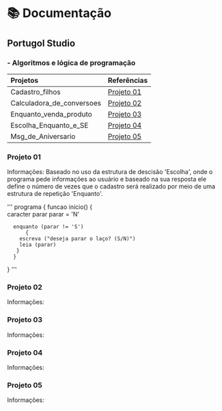 # 📚 Documentação 
  ## Portugol Studio 
  ### - Algoritmos e lógica de programação
  |Projetos    | Referências |
  |:---------|-------------|
  |Cadastro_filhos|[Projeto 01](https://github.com/Alexandre-Paiva/projetos_algoritmo/blob/master/Cadastro_filhos.por)|
  |Calculadora_de_conversoes| [Projeto 02](https://github.com/Alexandre-Paiva/projetos_algoritmo/blob/master/Calculadora_de_conversoes.por)|
  |Enquanto_venda_produto| [Projeto 03](https://github.com/Alexandre-Paiva/projetos_algoritmo/blob/master/Enquanto_venda_produto.por)|
  |Escolha_Enquanto_e_SE| [Projeto 04](https://github.com/Alexandre-Paiva/projetos_algoritmo/blob/master/Escolha_Enquanto_e_SE.por)|
  |Msg_de_Aniversario | [Projeto 05](https://github.com/Alexandre-Paiva/projetos_algoritmo/blob/master/msg_de_aniversario.por)|

### Projeto 01 
 Informações: 
 Baseado no uso da estrutura de descisão 'Escolha', onde o programa pede informações ao usuário e baseado na sua resposta ele define o número de vezes que o cadastro será realizado por meio de uma estrutura de repetição 'Enquanto'.

 '''
 programa
   {
     funcao inicio()
       {  
	caracter parar 
	parar = 'N'
		
	  enquanto (parar != 'S')
          {
		escreva ("deseja parar o laço? (S/N)")           
		leia (parar)        
	   }    
	  }
   } 
 '''
 

### Projeto 02 
 Informações: 
 
### Projeto 03 
 Informações: 
 
### Projeto 04 
 Informações: 
 
### Projeto 05 
 Informações: 
 
